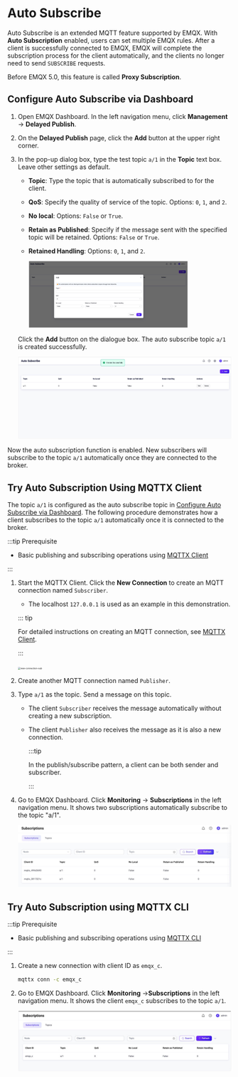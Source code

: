 # Auto Subscribe

Auto Subscribe is an extended MQTT feature supported by EMQX. With **Auto Subscription** enabled, users can set multiple EMQX rules. After a client is successfully connected to EMQX, EMQX will complete the subscription process for the client automatically, and the clients no longer need to send `SUBSCRIBE` requests.

Before EMQX 5.0, this feature is called **Proxy Subscription**.

## Configure Auto Subscribe via Dashboard

1. Open EMQX Dashboard. In the left navigation menu, click **Management** -> **Delayed Publish**. 

2. On the **Delayed Publish** page, click the **Add** button at the upper right corner. 

3. In the pop-up dialog box, type the test topic `a/1` in the **Topic** text box. Leave other settings as default.

   - **Topic**: Type the topic that is automatically subscribed to for the client.

   - **QoS**: Specify the quality of service of the topic. Options: `0`, `1`, and `2`.

   - **No local**: Options: `False` or `True`.

   - **Retain as Published**: Specify if the message sent with the specified topic will be retained. Options:  `False` or `True`.

   - **Retained Handling**: Options: `0`, `1`, and `2`.

     <img src="./assets/config-auto-subscribe-dashboard.png" alt="config-auto-subscribe-dashboard" style="zoom:35%;" /> 

   Click the **Add** button on the dialogue box. The auto subscribe topic `a/1` is created successfully.

   <img src="./assets/auto-sub-success.png" alt="auto-sub-success" style="zoom:50%;" />

Now the auto subscription function is enabled. New subscribers will subscribe to the topic `a/1` automatically once they are connected to the broker.

## Try Auto Subscription Using MQTTX Client

The topic `a/1` is configured as the auto subscribe topic in [Configure Auto Subscribe via Dashboard](#configure-auto-subscribe-via-dashboard). The following procedure demonstrates how a client subscribes to the topic `a/1` automatically once it is connected to the broker.

:::tip Prerequisite

- Basic publishing and subscribing operations using [MQTTX Client](./publish-and-subscribe.md)

:::

1. Start the MQTTX Client. Click the **New Connection** to create an MQTT connection named `Subscriber`.

   - The localhost `127.0.0.1` is used as an example in this demonstration.

   ::: tip

   For detailed instructions on creating an MQTT connection, see [MQTTX Client](./publish-and-subscribe.md).

   :::

   <img src="./assets/new-connection-sub.png" alt="new-connection-sub" style="zoom:35%;" />

2. Create another MQTT connection named `Publisher`.

3. Type `a/1` as the topic. Send a message on this topic.

   - The client `Subscriber` receives the message automatically without creating a new subscription.

   - The client `Publisher` also receives the message as it is also a new connection.

     :::tip

     In the publish/subscribe pattern, a client can be both sender and subscriber.

     :::

4. Go to EMQX Dashboard. Click **Monitoring** -> **Subscriptions** in the left navigation menu. It shows two subscriptions automatically subscribe to the topic "a/1".

   <img src="./assets/view-auto-sub-dashboard.png" alt="view-auto-sub-dashboard" style="zoom:65%;" />

## Try Auto Subscription using MQTTX CLI

:::tip Prerequisite

- Basic publishing and subscribing operations using [MQTTX CLI](./publish-and-subscribe.md)

:::

1. Create a new connection with client ID as `emqx_c`.

   ```bash
   mqttx conn -c emqx_c
   ```

2. Go to EMQX Dashboard. Click **Monitoring** ->**Subscriptions** in the left navigation menu. It shows the client `emqx_c` subscribes to the topic `a/1`.

   <img src="./assets/auto-sub-emqx_c.png" alt="auto-sub-emqx_c" style="zoom:60%;" />

